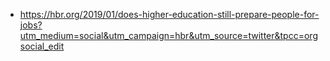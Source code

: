   - https://hbr.org/2019/01/does-higher-education-still-prepare-people-for-jobs?utm_medium=social&utm_campaign=hbr&utm_source=twitter&tpcc=orgsocial_edit